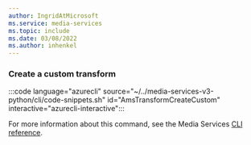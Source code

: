 ```yaml
---
author: IngridAtMicrosoft
ms.service: media-services 
ms.topic: include
ms.date: 03/08/2022
ms.author: inhenkel
---
```


<!--Create a custom transform-->

### Create a custom transform

:::code language="azurecli" source="~/../media-services-v3-python/cli/code-snippets.sh" id="AmsTransformCreateCustom" interactive="azurecli-interactive":::

For more information about this command, see the Media Services [CLI reference](/cli/azure/ams/transform?view=azure-cli-latest#az-ams-transform-create).
